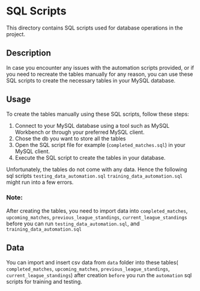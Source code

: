 # SQL Scripts

This directory contains SQL scripts used for database operations in the project.

## Description

In case you encounter any issues with the automation scripts provided, or if you need to recreate the tables manually for any reason, you can use these SQL scripts to create the necessary tables in your MySQL database.

## Usage

To create the tables manually using these SQL scripts, follow these steps:

1. Connect to your MySQL database using a tool such as MySQL Workbench or through your preferred MySQL client.
2. Chose the db you want to store all the tables
3. Open the SQL script file for example (`completed_matches.sql`) in your MySQL client.
4. Execute the SQL script to create the tables in your database.

Unfortunately, the tables do not come with any data. Hence the following sql scripts
`testing_data_automation.sql`
`training_data_automation.sql`
might run into a few errors.

### Note:
After creating the tables, you need to import data into `completed_matches`, `upcoming_matches`, `previous_league_standings`, `current_league_standings` before you can run `testing_data_automation.sql`, and `training_data_automation.sql`

## Data
You can import and insert csv data from `data` folder into these tables( `completed_matches`, `upcoming_matches`, `previous_league_standings`, `current_league_standings`) after creation `before` you run the `automation` sql scripts for training and testing.


